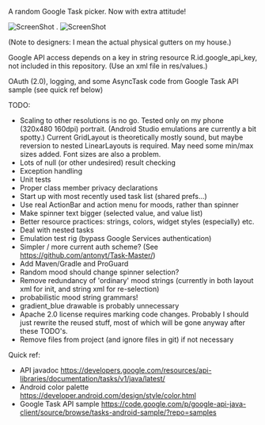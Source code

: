 A random Google Task picker. Now with extra attitude!

![ScreenShot](https://raw.github.com/alexmdavis/WhatToDo/screenshots/WhatToDo-shot1.png) . ![ScreenShot](https://raw.github.com/alexmdavis/WhatToDo/screenshots/WhatToDo-shot2.png)

(Note to designers: I mean the actual physical gutters on my house.)

Google API access depends on a key in string resource R.id.google_api_key, not included in this repository. (Use an xml file in res/values.)

OAuth (2.0), logging, and some AsyncTask code from Google Task API sample (see quick ref below)

TODO:

- Scaling to other resolutions is no go. Tested only on my phone (320x480 160dpi) portrait. (Android Studio emulations are currently a bit spotty.) Current GridLayout is theoretically mostly sound, but maybe reversion to nested LinearLayouts is required. May need some min/max sizes added. Font sizes are also a problem.
- Lots of null (or other undesired) result checking
- Exception handling
- Unit tests
- Proper class member privacy declarations
- Start up with most recently used task list (shared prefs...)
- Use real ActionBar and action menu for moods, rather than spinner
- Make spinner text bigger (selected value, and value list)
- Better resource practices: strings, colors, widget styles (especially) etc.
- Deal with nested tasks
- Emulation test rig (bypass Google Services authentication)
- Simpler / more current auth scheme? (See https://github.com/antonyt/Task-Master/)
- Add Maven/Gradle and ProGuard
- Random mood should change spinner selection?
- Remove redundancy of 'ordinary' mood strings (currently in both layout xml for init, and string xml for re-selection)
- probabilistic mood string grammars!
- gradient_blue drawable is probably unnecessary
- Apache 2.0 license requires marking code changes. Probably I should just rewrite the reused stuff, most of which will be gone anyway after these TODO's.
- Remove files from project (and ignore files in git) if not necessary

Quick ref:
- API javadoc https://developers.google.com/resources/api-libraries/documentation/tasks/v1/java/latest/
- Android color palette https://developer.android.com/design/style/color.html
- Google Task API sample https://code.google.com/p/google-api-java-client/source/browse/tasks-android-sample/?repo=samples
